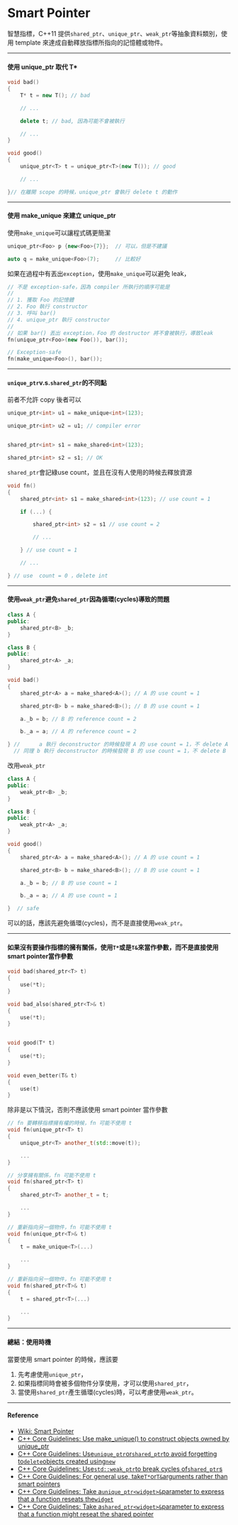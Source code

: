 # Smart Pointer

智慧指標，C++11 提供`shared_ptr`、`unique_ptr`、`weak_ptr`等抽象資料類別，使用 template 來達成自動釋放指標所指向的記憶體或物件。

---

#### 使用 unique\_ptr 取代 T\*

```cpp
void bad()
{
    T* t = new T(); // bad

    // ...

    delete t; // bad, 因為可能不會被執行

    // ...
}

void good()
{
    unique_ptr<T> t = unique_ptr<T>(new T()); // good

    // ...

}// 在離開 scope 的時候，unique_ptr 會執行 delete t 的動作
```

---

#### 使用 make\_unique 來建立 unique\_ptr

使用`make_unique`可以讓程式碼更簡潔

```cpp
unique_ptr<Foo> p {new<Foo>{7}};  // 可以，但是不建議

auto q = make_unique<Foo>(7);     // 比較好
```

如果在過程中有丟出`exception`，使用`make_unique`可以避免 leak，

```cpp
// 不是 exception-safe，因為 compiler 所執行的順序可能是
//
// 1. 獲取 Foo 的記憶體
// 2. Foo 執行 constructor
// 3. 呼叫 bar()
// 4. unique_ptr 執行 constructor
//
// 如果 bar() 丟出 exception，Foo 的 destructor 將不會被執行，導致leak
fn(unique_ptr<Foo>(new Foo()), bar());

// Exception-safe
fn(make_unique<Foo>(), bar());
```

---

#### `unique_ptr`v.s.`shared_ptr`的不同點

前者不允許 copy 後者可以

```cpp
unique_ptr<int> u1 = make_unique<int>(123);

unique_ptr<int> u2 = u1; // compiler error


shared_ptr<int> s1 = make_shared<int>(123);

shared_ptr<int> s2 = s1; // OK
```

`shared_ptr`會記綠use count，並且在沒有人使用的時候去釋放資源

```cpp
void fn()
{
    shared_ptr<int> s1 = make_shared<int>(123); // use count = 1

    if (...) {

        shared_ptr<int> s2 = s1 // use count = 2

        // ...

    } // use count = 1

    // ...

} // use  count = 0 ，delete int
```

---

#### 使用`weak_ptr`避免`shared_ptr`因為循環\(cycles\)導致的問題

```cpp
class A {
public:
    shared_ptr<B> _b;
}

class B {
public:
    shared_ptr<A> _a;
}

void bad()
{
    shared_ptr<A> a = make_shared<A>(); // A 的 use count = 1

    shared_ptr<B> b = make_shared<B>(); // B 的 use count = 1

    a._b = b; // B 的 reference count = 2

    b._a = a; // A 的 reference count = 2

} //      a 執行 deconstructor 的時候發現 A 的 use count = 1，不 delete A
  // 同理 b 執行 deconstructor 的時候發現 B 的 use count = 1，不 delete B
```

改用`weak_ptr`

```cpp
class A {
public:
    weak_ptr<B> _b;
}

class B {
public:
    weak_ptr<A> _a;
}

void good()
{
    shared_ptr<A> a = make_shared<A>(); // A 的 use count = 1

    shared_ptr<B> b = make_shared<B>(); // B 的 use count = 1

    a._b = b; // B 的 use count = 1

    b._a = a; // A 的 use count = 1

}  // safe
```

可以的話，應該先避免循環\(cycles\)，而不是直接使用`weak_ptr`。

---

#### 如果沒有要操作指標的擁有關係，使用`T*`或是`T&`來當作參數，而不是直接使用smart pointer當作參數

```cpp
void bad(shared_ptr<T> t)
{
    use(*t);
}

void bad_also(shared_ptr<T>& t)
{
    use(*t);
}


void good(T* t)
{
    use(*t);
}

void even_better(T& t)
{
    use(t)
}
```

除非是以下情況，否則不應該使用 smart pointer 當作參數

```cpp
// fn 要轉移指標擁有權的時候，fn 可能不使用 t
void fn(unique_ptr<T> t)
{
    unique_ptr<T> another_t(std::move(t));

    ...
}

// 分享擁有關係，fn 可能不使用 t
void fn(shared_ptr<T> t)
{
    shared_ptr<T> another_t = t;

    ...
}

// 重新指向另一個物件，fn 可能不使用 t
void fn(unique_ptr<T>& t)
{
    t = make_unique<T>(...)

    ...
}

// 重新指向另一個物件，fn 可能不使用 t
void fn(shared_ptr<T>& t)
{
    t = shared_ptr<T>(...)

    ...
}
```

---

#### 總結：使用時機

當要使用 smart pointer 的時候，應該要

1. 先考慮使用`unique_ptr`，
2. 如果指標同時會被多個物件分享使用，才可以使用`shared_ptr`，
3. 當使用`shared_ptr`產生循環\(cycles\)時，可以考慮使用`weak_ptr`。

---

#### Reference

* [Wiki: Smart Pointer](https://en.wikipedia.org/wiki/Smart_pointer)
* [C++ Core Guidelines: Use make\_unique\(\) to construct objects owned by unique\_ptr](https://github.com/isocpp/CppCoreGuidelines/blob/master/CppCoreGuidelines.md#Rh-make_unique)
* [C++ Core Guidelines: Use`unique_ptr`or`shared_ptr`to avoid forgetting to`delete`objects created using`new`](https://github.com/isocpp/CppCoreGuidelines/blob/master/CppCoreGuidelines.md#Rh-smart)
* [C++ Core Guidelines: Use`std::weak_ptr`to break cycles of`shared_ptr`s](https://github.com/isocpp/CppCoreGuidelines/blob/master/CppCoreGuidelines.md#Rr-weak_ptr)
* [C++ Core Guidelines: For general use, take`T*`or`T&`arguments rather than smart pointers](https://github.com/isocpp/CppCoreGuidelines/blob/master/CppCoreGuidelines.md#Rf-smart)
* [C++ Core Guidelines: Take a`unique_ptr<widget>&`parameter to express that a function reseats the`widget`](https://github.com/isocpp/CppCoreGuidelines/blob/master/CppCoreGuidelines.md#Rr-reseat)
* [C++ Core Guidelines: Take a`shared_ptr<widget>&`parameter to express that a function might reseat the shared pointer](https://github.com/isocpp/CppCoreGuidelines/blob/master/CppCoreGuidelines.md#Rr-sharedptrparam)



